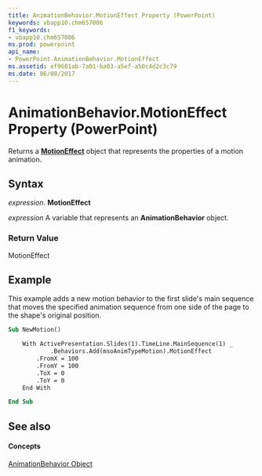 ```yaml
---
title: AnimationBehavior.MotionEffect Property (PowerPoint)
keywords: vbapp10.chm657006
f1_keywords:
- vbapp10.chm657006
ms.prod: powerpoint
api_name:
- PowerPoint.AnimationBehavior.MotionEffect
ms.assetid: ef9601ab-7a01-ba03-a5ef-a50c4d2c3c79
ms.date: 06/08/2017
---
```



# AnimationBehavior.MotionEffect Property (PowerPoint)

Returns a  **[MotionEffect](PowerPoint.MotionEffect.md)** object that represents the properties of a motion animation.


## Syntax

 _expression_. **MotionEffect**

 _expression_ A variable that represents an **AnimationBehavior** object.


### Return Value

MotionEffect


## Example

This example adds a new motion behavior to the first slide's main sequence that moves the specified animation sequence from one side of the page to the shape's original position.


```vb
Sub NewMotion()

    With ActivePresentation.Slides(1).TimeLine.MainSequence(1) _
            .Behaviors.Add(msoAnimTypeMotion).MotionEffect
        .FromX = 100
        .FromY = 100
        .ToX = 0
        .ToY = 0
    End With

End Sub
```


## See also


#### Concepts


[AnimationBehavior Object](PowerPoint.AnimationBehavior.md)

